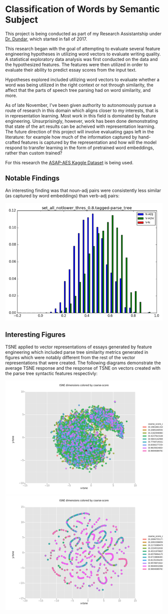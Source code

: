 # Classification of Words by Semantic Subject

This project is being conducted as part of my Research Assistantship under [Dr. Dundar][dundar_homepage], which started in fall of 2017.

This research began with the goal of attempting to evaluate several feature engineering hypotheses in utilizing word vectors to evaluate writing quality. A statistical exploratory data analysis was first conducted on the data and the hypothesized features. The features were then utilized in order to evaluate their ability to predict essay scores from the input text.

Hypotheses explored included utilizing word vectors to evaluate whether a word was being utilized in the right context or not through similarity, the affect that the parts of speech tree parsing had on word similarity, and more.

As of late November, I've been given authority to autonomously pursue a route of research in this domain which aligns closer to my interests, that is in representation learning. Most work in this field is dominated by feature engineering. Unsurprisingly, however, work has been done demonstrating that state of the art results can be acheived with representation learning. The future direction of this project will involve evaluating gaps left in the literature: for example how much of the information captured by hand-crafted features is captured by the representation and how will the model respond to transfer learning in the form of pretrained word embeddings, rather than custom trained?

For this research the [ASAP-AES Kaggle Dataset][dataset] is being used.

## Notable Findings

An interesting finding was that noun-adj pairs were consistently less similar (as captured by word embeddings) than verb-adj pairs:

![research_gif][parse_tree]


## Interesting Figures

TSNE applied to vector representations of essays generated by feature engineering which included parse tree similarity metrics generated in figures which were notably different from the rest of the vector representations that were created. The following diagrams demonstrate the average TSNE response and the response of TSNE on vectors created with the parse tree syntactic features respectivly:

![research_gif][regular_tsne]
![research_gif][synt_tsne]



[dundar_homepage]: https://cs.iupui.edu/~dundar/index.htm
[dataset]: https://www.kaggle.com/c/asap-aes


[parse_tree]:  /_material/research/Automated_Essay_Scoring/parse_tree.png
[regular_tsne]: /_material/research/Automated_Essay_Scoring/reg_tsne.png
[synt_tsne]: /_material/research/Automated_Essay_Scoring/pattern.png
